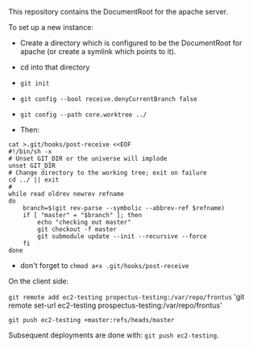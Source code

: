 
This repository contains the DocumentRoot for the apache server.

To set up a new instance:

- Create a directory which is configured to be the DocumentRoot for apache (or create a symlink which points to it).

- cd into that directory

- `git init`

- `git config --bool receive.denyCurrentBranch false`

- `git config --path core.worktree ../`

- Then:
```shell
cat >.git/hooks/post-receive <<EOF
#!/bin/sh -x
# Unset GIT_DIR or the universe will implode
unset GIT_DIR
# Change directory to the working tree; exit on failure
cd ../ || exit
#
while read oldrev newrev refname
do
    branch=$(git rev-parse --symbolic --abbrev-ref $refname)
    if [ "master" = "$branch" ]; then
        echo "checking out master"
        git checkout -f master
        git submodule update --init --recursive --force
    fi
done
```

- don't forget to `chmod a+x .git/hooks/post-receive`

On the client side:

`git remote add ec2-testing propectus-testing:/var/repo/frontus`
'git remote set-url ec2-testing prospectus-testing:/var/repo/frontus'

`git push ec2-testing +master:refs/heads/master`


Subsequent deployments are done with: `git push ec2-testing`.

